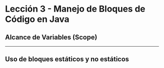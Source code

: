 # Lección 3 - Manejo de Bloques de Código en Java


## Alcance de Variables (Scope)

---

## Uso de bloques estáticos y no estáticos